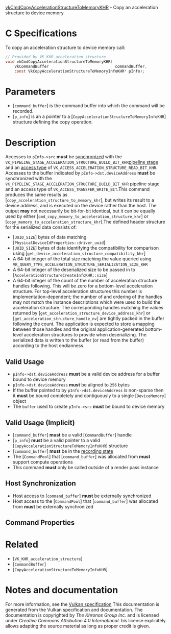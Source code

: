 [vkCmdCopyAccelerationStructureToMemoryKHR](https://www.khronos.org/registry/vulkan/specs/1.3-extensions/man/html/vkCmdCopyAccelerationStructureToMemoryKHR.html) - Copy an acceleration structure to device memory

# C Specifications
To copy an acceleration structure to device memory call:
```c
// Provided by VK_KHR_acceleration_structure
void vkCmdCopyAccelerationStructureToMemoryKHR(
    VkCommandBuffer                             commandBuffer,
    const VkCopyAccelerationStructureToMemoryInfoKHR* pInfo);
```

# Parameters
- [`command_buffer`] is the command buffer into which the command will be recorded.
- [`p_info`] is an a pointer to a [`CopyAccelerationStructureToMemoryInfoKHR`] structure defining the copy operation.

# Description
Accesses to `pInfo->src` **must**  be [synchronized](https://www.khronos.org/registry/vulkan/specs/1.3-extensions/html/vkspec.html#synchronization-dependencies) with the
`VK_PIPELINE_STAGE_ACCELERATION_STRUCTURE_BUILD_BIT_KHR`[pipeline stage](https://www.khronos.org/registry/vulkan/specs/1.3-extensions/html/vkspec.html#synchronization-pipeline-stages) and an
[access type](https://www.khronos.org/registry/vulkan/specs/1.3-extensions/html/vkspec.html#synchronization-access-types) of
`VK_ACCESS_ACCELERATION_STRUCTURE_READ_BIT_KHR`.
Accesses to the buffer indicated by `pInfo->dst.deviceAddress` **must**  be
synchronized with the
`VK_PIPELINE_STAGE_ACCELERATION_STRUCTURE_BUILD_BIT_KHR` pipeline stage
and an access type of `VK_ACCESS_TRANSFER_WRITE_BIT`.This command produces the same results as
[`copy_acceleration_structure_to_memory_khr`], but writes its result to a
device address, and is executed on the device rather than the host.
The output  **may**  not necessarily be bit-for-bit identical, but it can be
equally used by either [`cmd_copy_memory_to_acceleration_structure_khr`] or
[`copy_memory_to_acceleration_structure_khr`].The defined header structure for the serialized data consists of:
- [`UUID_SIZE`] bytes of data matching [`PhysicalDeviceIdProperties::driver_uuid`]
- [`UUID_SIZE`] bytes of data identifying the compatibility for comparison using [`get_device_acceleration_structure_compatibility_khr`]
- A 64-bit integer of the total size matching the value queried using `VK_QUERY_TYPE_ACCELERATION_STRUCTURE_SERIALIZATION_SIZE_KHR`
- A 64-bit integer of the deserialized size to be passed in to [`AccelerationStructureCreateInfoKHR::size`]
- A 64-bit integer of the count of the number of acceleration structure handles following. This will be zero for a bottom-level acceleration structure. For top-level acceleration structures this number is implementation-dependent; the number of and ordering of the handles may not match the instance descriptions which were used to build the acceleration structure.
The corresponding handles matching the values returned by
[`get_acceleration_structure_device_address_khr`]
or
[`get_acceleration_structure_handle_nv`]
are tightly packed in the buffer following the count.
The application is expected to store a mapping between those handles and the
original application-generated bottom-level acceleration structures to
provide when deserializing.
The serialized data is written to the buffer (or read from the buffer)
according to the host endianness.
## Valid Usage
-  `pInfo->dst.deviceAddress` **must**  be a valid device address for a buffer bound to device memory
-  `pInfo->dst.deviceAddress` **must**  be aligned to `256` bytes
-    If the buffer pointed to by `pInfo->dst.deviceAddress` is non-sparse then it  **must**  be bound completely and contiguously to a single [`DeviceMemory`] object
-    The `buffer` used to create `pInfo->src` **must**  be bound to device memory

## Valid Usage (Implicit)
-  [`command_buffer`] **must**  be a valid [`CommandBuffer`] handle
-  [`p_info`] **must**  be a valid pointer to a valid [`CopyAccelerationStructureToMemoryInfoKHR`] structure
-  [`command_buffer`] **must**  be in the [recording state]()
-    The [`CommandPool`] that [`command_buffer`] was allocated from  **must**  support compute operations
-    This command  **must**  only be called outside of a render pass instance

## Host Synchronization
- Host access to [`command_buffer`] **must**  be externally synchronized
- Host access to the [`CommandPool`] that [`command_buffer`] was allocated from  **must**  be externally synchronized

## Command Properties

# Related
- [`VK_KHR_acceleration_structure`]
- [`CommandBuffer`]
- [`CopyAccelerationStructureToMemoryInfoKHR`]

# Notes and documentation
For more information, see the [Vulkan specification](https://www.khronos.org/registry/vulkan/specs/1.3-extensions/html/vkspec.html)
This documentation is generated from the Vulkan specification and documentation.
The documentation is copyrighted by *The Khronos Group Inc.* and is licensed under *Creative Commons Attribution 4.0 International*.
his license explicitely allows adapting the source material as long as proper credit is given.
        